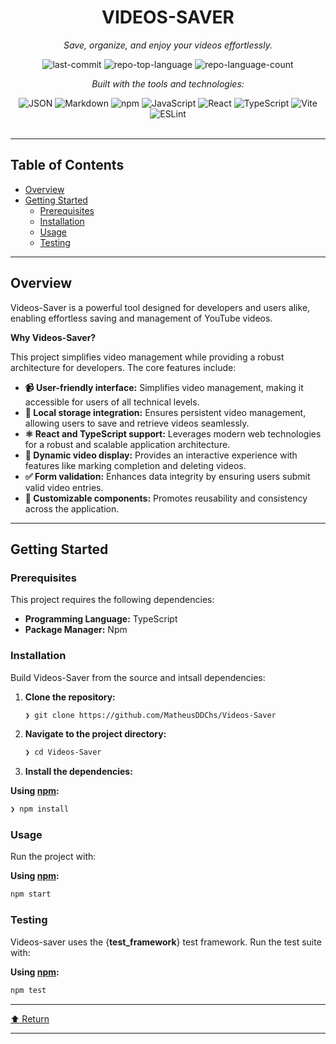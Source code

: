 <div id="top">

<!-- HEADER STYLE: CLASSIC -->
<div align="center">


# VIDEOS-SAVER

<em>Save, organize, and enjoy your videos effortlessly.</em>

<!-- BADGES -->
<img src="https://img.shields.io/github/last-commit/MatheusDDChs/Videos-Saver?style=flat&logo=git&logoColor=white&color=0080ff" alt="last-commit">
<img src="https://img.shields.io/github/languages/top/MatheusDDChs/Videos-Saver?style=flat&color=0080ff" alt="repo-top-language">
<img src="https://img.shields.io/github/languages/count/MatheusDDChs/Videos-Saver?style=flat&color=0080ff" alt="repo-language-count">

<em>Built with the tools and technologies:</em>

<img src="https://img.shields.io/badge/JSON-000000.svg?style=flat&logo=JSON&logoColor=white" alt="JSON">
<img src="https://img.shields.io/badge/Markdown-000000.svg?style=flat&logo=Markdown&logoColor=white" alt="Markdown">
<img src="https://img.shields.io/badge/npm-CB3837.svg?style=flat&logo=npm&logoColor=white" alt="npm">
<img src="https://img.shields.io/badge/JavaScript-F7DF1E.svg?style=flat&logo=JavaScript&logoColor=black" alt="JavaScript">
<img src="https://img.shields.io/badge/React-61DAFB.svg?style=flat&logo=React&logoColor=black" alt="React">
<img src="https://img.shields.io/badge/TypeScript-3178C6.svg?style=flat&logo=TypeScript&logoColor=white" alt="TypeScript">
<img src="https://img.shields.io/badge/Vite-646CFF.svg?style=flat&logo=Vite&logoColor=white" alt="Vite">
<img src="https://img.shields.io/badge/ESLint-4B32C3.svg?style=flat&logo=ESLint&logoColor=white" alt="ESLint">

</div>
<br>

---

## Table of Contents

- [Overview](#overview)
- [Getting Started](#getting-started)
    - [Prerequisites](#prerequisites)
    - [Installation](#installation)
    - [Usage](#usage)
    - [Testing](#testing)

---

## Overview

Videos-Saver is a powerful tool designed for developers and users alike, enabling effortless saving and management of YouTube videos. 

**Why Videos-Saver?**

This project simplifies video management while providing a robust architecture for developers. The core features include:

- **📹 User-friendly interface:** Simplifies video management, making it accessible for users of all technical levels.
- **💾 Local storage integration:** Ensures persistent video management, allowing users to save and retrieve videos seamlessly.
- **⚛️ React and TypeScript support:** Leverages modern web technologies for a robust and scalable application architecture.
- **🎥 Dynamic video display:** Provides an interactive experience with features like marking completion and deleting videos.
- **✅ Form validation:** Enhances data integrity by ensuring users submit valid video entries.
- **🔧 Customizable components:** Promotes reusability and consistency across the application.

---

## Getting Started

### Prerequisites

This project requires the following dependencies:

- **Programming Language:** TypeScript
- **Package Manager:** Npm

### Installation

Build Videos-Saver from the source and intsall dependencies:

1. **Clone the repository:**

    ```sh
    ❯ git clone https://github.com/MatheusDDChs/Videos-Saver
    ```

2. **Navigate to the project directory:**

    ```sh
    ❯ cd Videos-Saver
    ```

3. **Install the dependencies:**

**Using [npm](https://www.npmjs.com/):**

```sh
❯ npm install
```

### Usage

Run the project with:

**Using [npm](https://www.npmjs.com/):**

```sh
npm start
```

### Testing

Videos-saver uses the {__test_framework__} test framework. Run the test suite with:

**Using [npm](https://www.npmjs.com/):**

```sh
npm test
```

---

<div align="left"><a href="#top">⬆ Return</a></div>

---
